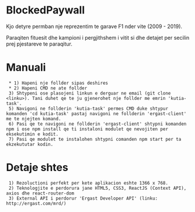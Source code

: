 # BlockedPaywall

<p>Kjo detyre permban nje reprezentim te garave F1 nder vite (2009 - 2019).</p>
<p>Paraqiten fituesit dhe kampioni i pergjithshem i vitit si dhe detajet per secilin prej pjestareve te paraqitur.</p>

# Manuali

	 * 1) Hapeni nje follder sipas deshires
	 * 2) Hapeni CMD ne ate follder
	 3) Shtypeni ose plasojeni linkun e derguar ne email (git clone <linku>). Tani duhet qe te ju gjenerohet nje follder me emrin 'kutia-task'.
	 5) Navigoni ne follderin 'kutia-task' permes CMD duke shtypur komanden 'cd kutia-task' pastaj navigoni ne follderin 'ergast-client' me te njejten komand.
	 6) Pasi qe te navigoni ne follderin 'ergast-client' shtypni komanden npm i ose npm install qe ti instaloni modulet qe nevojiten per eksekutimin e kodit.
	 7) Pasi qe modulet te instalohen shtypni comanden npm start per ta ekzekututar kodin.

# Detaje shtes
	 1) Rezoluctioni perfekt per kete aplikacion eshte 1366 x 768.
	 2) Teknologjite e perdorura jane HTML5, CSS3, ReactJS (Context API), axios dhe react-router-dom
	 3) External API i perdorur 'Ergast Developer API' (linku: http://ergast.com/mrd/)

